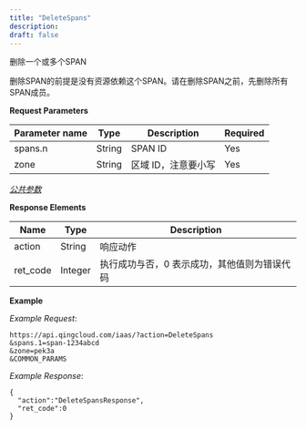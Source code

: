 ```yaml
---
title: "DeleteSpans"
description: 
draft: false
---
```




删除一个或多个SPAN

删除SPAN的前提是没有资源依赖这个SPAN。请在删除SPAN之前，先删除所有SPAN成员。

**Request Parameters**

| Parameter name | Type | Description | Required |
| --- | --- | --- | --- |
| spans.n | String | SPAN ID | Yes |
| zone | String | 区域 ID，注意要小写 | Yes |

[_公共参数_](../../common/parameters.html#api-common-parameters)

**Response Elements**

| Name | Type | Description |
| --- | --- | --- |
| action | String | 响应动作 |
| ret_code | Integer | 执行成功与否，0 表示成功，其他值则为错误代码 |

**Example**

_Example Request_:

```
https://api.qingcloud.com/iaas/?action=DeleteSpans
&spans.1=span-1234abcd
&zone=pek3a
&COMMON_PARAMS
```

_Example Response_:

```
{
  "action":"DeleteSpansResponse",
  "ret_code":0
}
```
